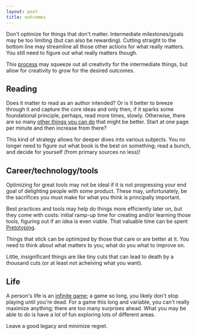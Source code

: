 ```yaml
---
layout: post
title: outcomes
---
```


Don't optimize for things that don't matter. 
Intermediate milestones/goals may be too limiting
(but can also be rewarding).
Cutting straight to the bottom line
may streamline all those other actions 
for what really matters. 
You still need to figure out what really matters though.

This [process](./process)
may squeeze out all creativity
for the intermediate things,
but allow for creativity to grow
for the desired outcomes. 

## Reading 

Does it matter to read as an author intended?
Or is it better to breeze through it
and capture the core ideas
and only then,
if it sparks some foundational principle,
perhaps,
read more times, 
slowly. 
Otherwise,
there are so many [other things you can do](https://en.wikipedia.org/wiki/Opportunity_cost)
that might be better. 
Start at one page per minute
and then increase from there?

This kind of strategy
allows for deeper dives
into various subjects. 
You no longer need to
figure out what book is the best on something;
read a bunch, 
and decide for yourself 
(from primary sources no less)!

## Career/technology/tools

Optimizing for great tools may not be ideal
if it is not progressing your end goal
of delighting people with some product. 
These may, unfortunately, 
be the sacrifices you must make 
for what you think is principally important. 

Best practices and tools may help 
do things more efficiently later on,
but they come with costs:
initial ramp-up time
for creating and/or learning those tools, 
figuring out if an idea is even viable. 
That valuable time can be spent 
[Pretotyping](https://www.pretotyping.org/). 

Things that stick
can be optimized by those that care
or are better at it. 
You need to think about what matters to you;
what do you what to improve on. 

Little, insignificant things are like tiny cuts
that can lead to death by a thousand cuts
(or at least not acheiving what you want).

## Life

A person's life is an [infinite game](https://fs.blog/2020/02/finite-and-infinite-games-two-ways-to-play-the-game-of-life/);
a game so long, 
you likely don't stop playing 
until you're dead.
For a game this long and variable,
you can't really maximize anything;
there are too many surprises ahead.
What you may be able to do is
have a lot of fun exploring
lots of different areas. 

Leave a good legacy and minimize regret. 

